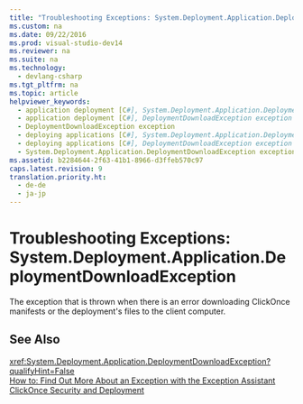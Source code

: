 ```yaml
---
title: "Troubleshooting Exceptions: System.Deployment.Application.DeploymentDownloadException"
ms.custom: na
ms.date: 09/22/2016
ms.prod: visual-studio-dev14
ms.reviewer: na
ms.suite: na
ms.technology: 
  - devlang-csharp
ms.tgt_pltfrm: na
ms.topic: article
helpviewer_keywords: 
  - application deployment [C#], System.Deployment.Application.DeploymentDownloadException exception
  - application deployment [C#], DeploymentDownloadException exception
  - DeploymentDownloadException exception
  - deploying applications [C#], System.Deployment.Application.DeploymentDownloadException exception
  - deploying applications [C#], DeploymentDownloadException exception
  - System.Deployment.Application.DeploymentDownloadException exception
ms.assetid: b2284644-2f63-41b1-8966-d3ffeb570c97
caps.latest.revision: 9
translation.priority.ht: 
  - de-de
  - ja-jp
---
```

# Troubleshooting Exceptions: System.Deployment.Application.DeploymentDownloadException
The exception that is thrown when there is an error downloading ClickOnce manifests or the deployment's files to the client computer.  
  
## See Also  
 <xref:System.Deployment.Application.DeploymentDownloadException?qualifyHint=False>   
 [How to: Find Out More About an Exception with the Exception Assistant](../vs140/how-to--use-the-exception-assistant.md)   
 [ClickOnce Security and Deployment](../vs140/clickonce-security-and-deployment.md)